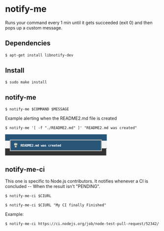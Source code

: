 # notify-me

Runs your command every 1 min until it gets succeeded (exit 0) and then pops up a custom message.

## Dependencies

```sh
$ apt-get install libnotify-dev
```

## Install

```console
$ sudo make install
```

## notify-me

```console
$ notify-me $COMMAND $MESSAGE
```

Example alerting when the README2.md file is created

```console
$ notify-me '[ -f "./README2.md" ]' "README2.md was created"
```

![](./example.png)

## notify-me-ci

This one is specific to Node.js contributors. It notifies whenever a CI is concluded -- When the result isn't "PENDING".

```console
$ notify-me-ci $CIURL
```

```console
$ notify-me-ci $CIURL "My CI finally Finished"
```

Example:

```console
$ notify-me-ci https://ci.nodejs.org/job/node-test-pull-request/52342/
```
